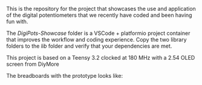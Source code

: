 This is the repository for the project that showcases the use and application of the digital potentiometers that we recently have coded and been having fun with.

The _DigiPots-Showcase_ folder is a VSCode + platformio project container that improves the workflow and coding experience. Copy the two library folders to the _lib_ folder and verify that your dependencies are met.

This project is based on a Teensy 3.2 clocked at 180 MHz with a 2.54 OLED screen from DiyMore

The breadboards with the prototype looks like:

